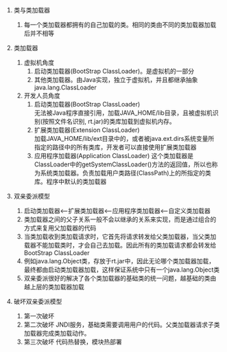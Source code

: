 1. 类与类加载器
    1. 每一个类加载器都拥有的自己加载的类。相同的类由不同的类加载器加载后并不相等
    
2. 类加载器
    1. 虚拟机角度
        1. 启动类加载器(BootStrap ClassLoader)。是虚拟机的一部分
        2. 其他类加载器。由Java实现，独立于虚拟机，并且都继承抽象java.lang.ClassLoader  
    2. 开发人员角度
        1. 启动类加载器(BootStrap ClassLoader)  
            无法被Java程序直接引用，加载JAVA_HOME/lib目录，且被虚拟机识别(按照文件名识别, rt.jar)的类库加载到虚拟机内存。
        2. 扩展类加载器(Extension ClassLoader)  
            加载JAVA_HOME/lib/ext目录中的，或者被java.ext.dirs系统变量所指定的路径中的所有类库，开发者可以直接使用扩展类加载器
        3. 应用程序加载器(Application ClassLoader)
            这个类加载器是ClassLoader中的getSystemClassLoader()方法的返回值，所以也称为系统类加载器。负责加载用户类路径(ClassPath)上的所指定的类库。程序中默认的类加载器  
            
            
3. 双亲委派模型
    1. 启动类加载器<--扩展类加载器<--应用程序类加载器<--自定义类加载器
    2. 类加载器之间的父子关系一般不会以继承的关系来实现，而是通过组合的方式来复用父加载器的代码
    3. 当类加载收到类加载请求时，它首先将请求转发给父类加载器，当父类加载器不能加载类时，才会自己去加载。因此所有的类加载请求都会转发给BootStrap ClassLoader
    4. 例如java.lang.Object类，存放于rt.jar中，因此无论哪个类加载器加载，最终都由启动类加载器加载，这样保证系统中只有一个java.lang.Object类
    5. 双亲委派很好的解决了各个类加载器的基础类的统一问题，越基础的类由越上层的类加载器加载  
    

4. 破坏双亲委派模型  
    1. 第一次破坏
    2. 第二次破坏
        JNDI服务，基础类需要调用用户的代码。父类加载器请求子类加载器完成类加载动作。
    3. 第三次破坏
        代码热替换，模块热部署  